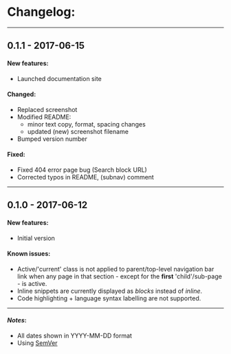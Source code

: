 # Changelog:

- - -
## 0.1.1 - 2017-06-15

#### New features:
* Launched documentation site

#### Changed:
* Replaced screenshot
* Modified README:
  * minor text copy, format, spacing changes
  * updated (new) screenshot filename
* Bumped version number

#### Fixed:
* Fixed 404 error page bug (Search block URL)
* Corrected typos in README, (subnav) comment
- - -
## 0.1.0 - 2017-06-12
#### New features:
* Initial version

#### Known issues:
* Active/'current' class is not applied to parent/top-level navigation bar link when any page in that section - except for the **first** 'child'/sub-page - is active.
* Inline <code></code> snippets are currently displayed as *blocks* instead of *inline*.
* Code highlighting + language syntax labelling are not supported.
- - -
#### *Notes*: 
* All dates shown in YYYY-MM-DD format
* Using [SemVer](http://semver.org/)
